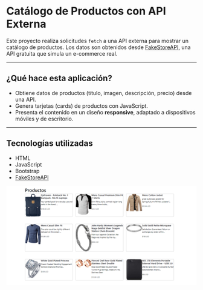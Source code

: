 # Catálogo de Productos con API Externa

Este proyecto realiza solicitudes `fetch` a una API externa para mostrar un catálogo de productos. Los datos son obtenidos desde [FakeStoreAPI](https://fakestoreapi.com/), una API gratuita que simula un e-commerce real.

---

## ¿Qué hace esta aplicación?

- Obtiene datos de productos (título, imagen, descripción, precio) desde una API.
- Genera tarjetas (cards) de productos con JavaScript.
- Presenta el contenido en un diseño **responsive**, adaptado a dispositivos móviles y de escritorio.

---

## Tecnologías utilizadas

- HTML  
- JavaScript   
- Bootstrap  
- [FakeStoreAPI](https://fakestoreapi.com/)

![Vista Previa del Proyecto](https://github.com/Daniel-Banda/productos/blob/main/assets/Captura%20de%20pantalla%202025-04-11%20154557.png?raw=true)
